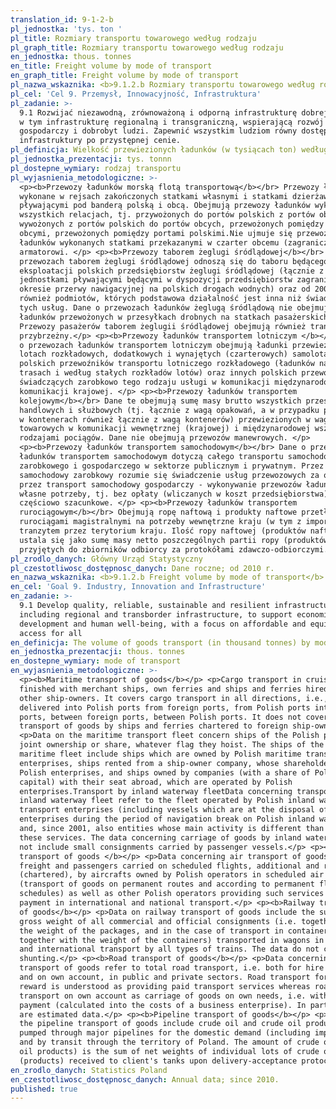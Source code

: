 ```yaml
---
translation_id: 9-1-2-b
pl_jednostka: 'tys. ton '
pl_title: Rozmiary transportu towarowego według rodzaju
pl_graph_title: Rozmiary transportu towarowego według rodzaju
en_jednostka: thous. tonnes
en_title: Freight volume by mode of transport
en_graph_title: Freight volume by mode of transport
pl_nazwa_wskaznika: <b>9.1.2.b Rozmiary transportu towarowego według rodzaju</b>
pl_cel: 'Cel 9. Przemysł, Innowacyjność, Infrastruktura'
pl_zadanie: >-
  9.1 Rozwijać niezawodną, zrównoważoną i odporną infrastrukturę dobrej jakości,
  w tym infrastrukturę regionalną i transgraniczną, wspierającą rozwój
  gospodarczy i dobrobyt ludzi. Zapewnić wszystkim ludziom równy dostęp do
  infrastruktury po przystępnej cenie.
pl_definicja: Wielkość przewiezionych ładunków (w tysiącach ton) według rodzaju transportu.
pl_jednostka_prezentacji: tys. tonnn
pl_dostepne_wymiary: rodzaj transportu
pl_wyjasnienia_metodologiczne: >-
  <p><b>Przewozy ładunków morską flotą transportową</b></br> Przewozy ładunków
  wykonane w rejsach zakończonych statkami własnymi i statkami dzierżawionymi
  pływającymi pod banderą polską i obcą. Obejmują przewozy ładunków wykonane we
  wszystkich relacjach, tj. przywożonych do portów polskich z portów obcych,
  wywożonych z portów polskich do portów obcych, przewożonych pomiędzy portami
  obcymi, przewożonych pomiędzy portami polskimi.Nie ujmuje się przewozów
  ładunków wykonanych statkami przekazanymi w czarter obcemu (zagranicznemu)
  armatorowi. </p> <p><b>Przewozy taborem żeglugi śródlądowej</b></br> Dane o
  przewozach taborem żeglugi śródlądowej odnoszą się do taboru będącego w
  eksploatacji polskich przedsiębiorstw żeglugi śródlądowej (łącznie z
  jednostkami pływającymi będącymi w dyspozycji przedsiębiorstw zagranicznych w
  okresie przerwy nawigacyjnej na polskich drogach wodnych) oraz od 2001 r.
  również podmiotów, których podstawowa działalność jest inna niż świadczenie
  tych usług. Dane o przewozach ładunków żeglugą śródlądową nie obejmują
  ładunków przewożonych w przesyłkach drobnych na statkach pasażerskich.
  Przewozy pasażerów taborem żeglugii śródlądowej obejmują również transport
  przybrzeżny.</p> <p><b>Przewozy ładunków transportem lotniczym </b></br> Dane
  o przewozach ładunków transportem lotniczym obejmują ładunki przewiezione w
  lotach rozkładowych, dodatkowych i wynajętych (czarterowych) samolotami
  polskich przewoźników transportu lotniczego rozkładowego (ładunków na stałych
  trasach i według stałych rozkładów lotów) oraz innych polskich przewoźników
  świadczących zarobkowo tego rodzaju usługi w komunikacji międzynarodowej i w
  komunikacji krajowej. </p> <p><b>Przewozy ładunków transportem
  kolejowym</b></br> Dane te obejmują sumę masy brutto wszystkich przesyłek
  handlowych i służbowych (tj. łącznie z wagą opakowań, a w przypadku przewozów
  w kontenerach również łącznie z wagą kontenerów) przewiezionych w wagonach
  towarowych w komunikacji wewnętrznej (krajowej) i międzynarodowej wszystkimi
  rodzajami pociągów. Dane nie obejmują przewozów manewrowych. </p>
  <p><b>Przewozy ładunków transportem samochodowym</b></br> Dane o przewozach
  ładunków transportem samochodowym dotyczą całego transportu samochodowego, tj.
  zarobkowego i gospodarczego w sektorze publicznym i prywatnym. Przez transport
  samochodowy zarobkowy rozumie się świadczenie usług przewozowych za opłatą, a
  przez transport samochodowy gospodarczy - wykonywanie przewozów ładunków na
  własne potrzeby, tj. bez opłaty (wliczanych w koszt przedsiębiorstwa). Dane
  częściowo szacunkowe. </p> <p><b>Przewozy ładunków transportem
  rurociągowym</b></br> Obejmują ropę naftową i produkty naftowe przetłoczone
  rurociągami magistralnymi na potrzeby wewnętrzne kraju (w tym z importu) i
  tranzytem przez terytorium kraju. Ilość ropy naftowej (produktów naftowych)
  ustala się jako sumę masy netto poszczególnych partii ropy (produktów)
  przyjętych do zbiorników odbiorcy za protokółami zdawczo-odbiorczymi.</p>
pl_zrodlo_danych: Główny Urząd Statystyczny
pl_czestotliwosc_dostępnosc_danych: Dane roczne; od 2010 r.
en_nazwa_wskaznika: <b>9.1.2.b Freight volume by mode of transport</b>
en_cel: 'Goal 9. Industry, Innovation and Infrastructure'
en_zadanie: >-
  9.1 Develop quality, reliable, sustainable and resilient infrastructure,
  including regional and transborder infrastructure, to support economic
  development and human well-being, with a focus on affordable and equitable
  access for all
en_definicja: The volume of goods transport (in thousand tonnes) by mode of transport.
en_jednostka_prezentacji: thous. tonnes
en_dostepne_wymiary: mode of transport
en_wyjasnienia_metodologiczne: >-
  <p><b>Maritime transport of goods</b></p> <p>Cargo transport in cruises
  finished with merchant ships, own ferries and ships and ferries hired from
  other ship-owners. It covers cargo transport in all directions, i.e., cargo
  delivered into Polish ports from foreign ports, from Polish ports into foreign
  ports, between foreign ports, between Polish ports. It does not cover
  transport of goods by ships and ferries chartered to foreign ship-owners.</p>
  <p>Data on the maritime transport fleet concern ships of the Polish property,
  joint ownership or share, whatever flag they hoist. The ships of the Polish
  maritime fleet include ships which are owned by Polish maritime transport
  enterprises, ships rented from a ship-owner company, whose shareholders are
  Polish enterprises, and ships owned by companies (with a share of Polish
  capital) with their seat abroad, which are operated by Polish
  enterprises.Transport by inland waterway fleetData concerning transport by
  inland waterway fleet refer to the fleet operated by Polish inland waterway
  transport enterprises (including vessels which are at the disposal of foreign
  enterprises during the period of navigation break on Polish inland waterway)
  and, since 2001, also entities whose main activity is different than providing
  these services. The data concerning carriage of goods by inland waterways do
  not include small consignments carried by passenger vessels.</p> <p><b>Air
  transport of goods </b></p> <p>Data concerning air transport of goods include
  freight and passengers carried on scheduled flights, additional and rented
  (chartered), by aircrafts owned by Polish operators in scheduled air transport
  (transport of goods on permanent routes and according to permanent flight
  schedules) as well as other Polish operators providing such services against
  payment in international and national transport.</p> <p><b>Railway transport
  of goods</b></p> <p>Data on railway transport of goods include the sum of the
  gross weight of all commercial and official consignments (i.e. together with
  the weight of the packages, and in the case of transport in containers
  together with the weight of the containers) transported in wagons in national
  and international transport by all types of trains. The data do not cover
  shunting.</p> <p><b>Road transport of goods</b></p> <p>Data concerning road
  transport of goods refer to total road transport, i.e. both for hire or reward
  and on own account, in public and private sectors. Road transport for hire or
  reward is understood as providing paid transport services whereas road
  transport on own account as carriage of goods on own needs, i.e. without
  payment (calculated into the costs of a business enterprise). In part, these
  are estimated data.</p> <p><b>Pipeline transport of goods</b></p> <p>Data on
  the pipeline transport of goods include crude oil and crude oil products
  pumped through major pipelines for the domestic demand (including imported)
  and by transit through the territory of Poland. The amount of crude oil (crude
  oil products) is the sum of net weights of individual lots of crude oil
  (products) received to client's tanks upon delivery-acceptance protocols.</p>
en_zrodlo_danych: Statistics Poland
en_czestotliwosc_dostępnosc_danych: Annual data; since 2010.
published: true
---
```

